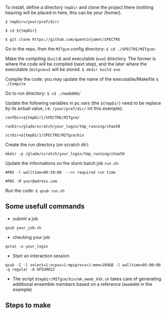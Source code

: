 To install, define a directory ```tmpDir``` and clone the project there (nothing heaving will be placed in here, this can be your /home/).

```$ tmpDir=/your/pref/dir/```

```$ cd ${tmpDir}```

```$ git clone https://github.com/quentinjamet/SPECTRE ```

Go to the repo, then the ```MITgcm``` config directory:
```$ cd ./SPECTRE/MITgcm/```

Make the compiling (```build```) and executable (```exe```) directory. The former is where the code will be compiled (next step), and the later where the executable (```mitgcmuv```) will be stored.
```$ mkdir build exe```

Compile the code: you may update the name of the executable/Makefile
```$ ./Compile```

Go to run directory:
```$ cd ./memb000/```

Update the following variables in pc.vars (the ```${tmpDir}``` need to be replace by its actual value, i.e. ```/your/pref/dir/``` int this example):

```confDir=${tmpDir}/SPECTRE/MITgcm/```

```runDir=/glade/scratch/your_login/tmp_running/chao50```

```scrDir=${tmpDir}/SPECTRE/MITgcm/bin```

Create the run directory (on scratch dir):

```mkdir -p /glade/scratch/your_login/tmp_running/chao50```

Update the informations on the slurm batch job ```run.sh```:

```#PBS -l walltime=00:59:00  -->> required run time```

```#PBS -M your@adress.com```

Run the code:
```$ qsub run.sh```


## Some usefull commands

- submit a job

```qsub your_job.sh```

- checking your job

```qstat -u your_login```

- Start an interaction session

```qsub -I -l select=1:ncpus=1:mpiprocs=1:mem=109GB -l walltime=05:00:00 -q regular -A UFSU0023```

- The script ```$tmpDir/MITgcm/bin/mk_memb_XXX.sh``` takes care of generating additional ensemble members based on a reference (```memb000``` in the example)

## Steps to make
